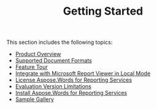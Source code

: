 ﻿---
title: Getting Started 
description: "Features, installation, licensing and limitations of the Aspose.Words for Reporting Services."
type: docs
weight: 10
url: /reportingservices/getting-started/
aliases: [/reportingservices/aspose-words-for-reporting-services-documentation/]
---

This section includes the following topics:

- [Product Overview](/words/reportingservices/product-overview/)
- [Supported Document Formats](/words/reportingservices/supported-document-formats/)
- [Feature Tour](/words/reportingservices/feature-tour/)
- [Integrate with Microsoft Report Viewer in Local Mode](/words/reportingservices/integrate-with-microsoft-report-viewer-in-local-mode/)
- [License Aspose.Words for Reporting Services](/words/reportingservices/license-aspose-words-for-reporting-services/)
- [Evaluation Version Limitations](/words/reportingservices/evaluation-version-limitations/)
- [Install Aspose.Words for Reporting Services](/words/reportingservices/install-aspose-words-for-reporting-services/)
- [Sample Gallery](/words/reportingservices/sample-gallery/)
